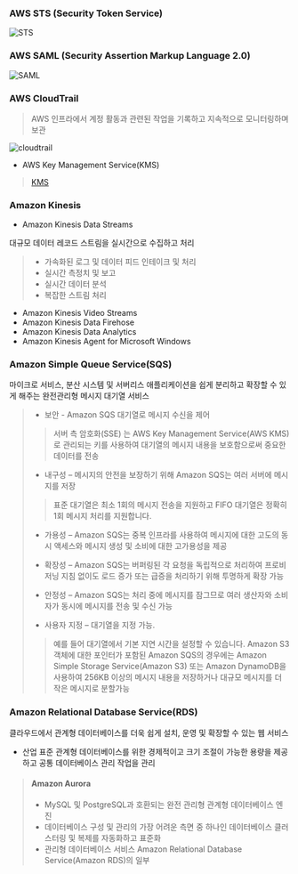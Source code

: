 
### AWS STS (Security Token Service)

![STS](https://miro.medium.com/max/845/0*efjEBOwC9ESQH9pn.png)

### AWS SAML (Security Assertion Markup Language 2.0)

![SAML](https://docs.aws.amazon.com/IAM/latest/UserGuide/images/saml-based-sso-to-console.diagram.png)

### AWS CloudTrail
> AWS 인프라에서 계정 활동과 관련된 작업을 기록하고 지속적으로 모니터링하며 보관

![cloudtrail](https://d1.awsstatic.com/product-marketing/CloudTrail/Product-Page-Diagram-AWSX-CloudTrail_How-it-Works.d2f51f6e3ec3ea3b33d0c48d472f0e0b59b46e59.png)


+ AWS Key Management Service(KMS)

> [KMS](https://docs.aws.amazon.com/ko_kr/kms/latest/developerguide/concepts.html)

### Amazon Kinesis

+ Amazon Kinesis Data Streams

 대규모 데이터 레코드 스트림을 실시간으로 수집하고 처리
 > + 가속화된 로그 및 데이터 피드 인테이크 및 처리
 > + 실시간 측정치 및 보고
 > + 실시간 데이터 분석
 > + 복잡한 스트림 처리

+ Amazon Kinesis Video Streams
+ Amazon Kinesis Data Firehose
+ Amazon Kinesis Data Analytics
+ Amazon Kinesis Agent for Microsoft Windows

### Amazon Simple Queue Service(SQS)

 마이크로 서비스, 분산 시스템 및 서버리스 애플리케이션을 쉽게 분리하고 확장할 수 있게 해주는 완전관리형 메시지 대기열 서비스

 > + 보안 - Amazon SQS 대기열로 메시지 수신을 제어
>>서버 측 암호화(SSE) 는 AWS Key Management Service(AWS KMS)로 관리되는 키를 사용하여 대기열의 메시지 내용을 보호함으로써 중요한 데이터를 전송    
 >
 > + 내구성 – 메시지의 안전을 보장하기 위해 Amazon SQS는 여러 서버에 메시지를 저장
 >>표준 대기열은 최소 1회의 메시지 전송을 지원하고 FIFO 대기열은 정확히 1회 메시지 처리를 지원합니다.
 > + 가용성 – Amazon SQS는 중복 인프라를 사용하여 메시지에 대한 고도의 동시 액세스와 메시지 생성 및 소비에 대한 고가용성을 제공
 >
 > + 확장성 – Amazon SQS는 버퍼링된 각 요청을 독립적으로 처리하여 프로비저닝 지침 없이도 로드 증가 또는 급증을 처리하기 위해 투명하게 확장 가능
 >
 > + 안정성 – Amazon SQS는 처리 중에 메시지를 잠그므로 여러 생산자와 소비자가 동시에 메시지를 전송 및 수신 가능
 >
 > + 사용자 지정 – 대기열을 지정 가능.
 >> 예를 들어 대기열에서 기본 지연 시간을 설정할 수 있습니다. Amazon S3 객체에 대한 포인터가 포함된 Amazon SQS의 경우에는 Amazon Simple Storage Service(Amazon S3) 또는 Amazon DynamoDB을 사용하여 256KB 이상의 메시지 내용을 저장하거나 대규모 메시지를 더 작은 메시지로 분할가능

 ### Amazon Relational Database Service(RDS)

 클라우드에서 관계형 데이터베이스를 더욱 쉽게 설치, 운영 및 확장할 수 있는 웹 서비스
 * 산업 표준 관계형 데이터베이스를 위한 경제적이고 크기 조절이 가능한 용량을 제공하고 공통 데이터베이스 관리 작업을 관리

 >
 >  #### Amazon Aurora
 >  + MySQL 및 PostgreSQL과 호환되는 완전 관리형 관계형 데이터베이스 엔진
 >  + 데이터베이스 구성 및 관리의 가장 어려운 측면 중  하나인 데이터베이스 클러스터링 및 복제를 자동화하고 표준화
 >  + 관리형 데이터베이스 서비스 Amazon Relational Database Service(Amazon RDS)의 일부
 >
